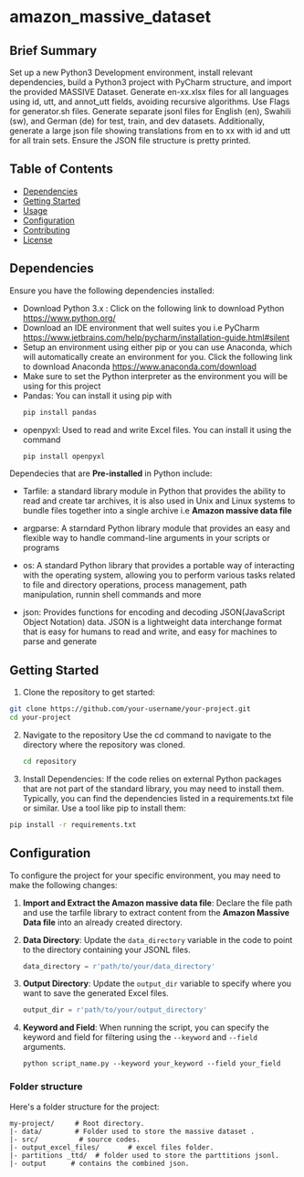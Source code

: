 
# amazon_massive_dataset
## Brief Summary

Set up a new Python3 Development environment, install relevant dependencies, build a Python3 project with PyCharm structure, and import the provided MASSIVE Dataset. Generate en-xx.xlsx files for all languages using id, utt, and annot_utt fields, avoiding recursive algorithms. Use Flags for generator.sh files. Generate separate jsonl files for English (en), Swahili (sw), and German (de) for test, train, and dev datasets. Additionally, generate a large json file showing translations from en to xx with id and utt for all train sets. Ensure the JSON file structure is pretty printed.

## Table of Contents
- [Dependencies](#dependencies)
- [Getting Started](#getting-started)
- [Usage](#usage)
- [Configuration](#configuration)
- [Contributing](#contributing)
- [License](#license)

## Dependencies

Ensure you have the following dependencies installed:
- Download Python 3.x : Click on the following link to download Python https://www.python.org/
- Download an IDE environment that well suites you i.e PyCharm https://www.jetbrains.com/help/pycharm/installation-guide.html#silent
- Setup an environment using either pip or you can use Anaconda, which will automatically create an environment for you. Click the following link to download Anaconda https://www.anaconda.com/download
- Make sure to set the Python interpreter as the environment you will be using for this project
- Pandas: You can install it using pip with
  ```bash
  pip install pandas
  ```
- openpyxl: Used to read and write Excel files. You can install it using the command
  ```bash
  pip install openpyxl

Dependecies that are **Pre-installed** in Python include:
- Tarfile: a standard library module in Python that provides the ability to read and create tar archives, it is also used in Unix and Linux systems to bundle files together into a single archive i.e **Amazon massive data file**

- argparse: A starndard Python library module that provides an easy and flexible way to handle command-line arguments in your scripts or programs

- os: A standard Python library that provides a portable way of interacting with the operating system, allowing you to perform various tasks related to file and directory operations, process management, path manipulation, runnin shell commands and more

- json: Provides functions for encoding and decoding JSON(JavaScript Object Notation) data. JSON is a lightweight data interchange format that is easy for humans to read and write, and easy for machines to parse and generate

## Getting Started

1. Clone the repository to get started:

```bash
git clone https://github.com/your-username/your-project.git
cd your-project

```
2. Navigate to the repository
   Use the cd command to navigate to the directory where the repository was cloned.
   ```bash
   cd repository
   ```
3. Install Dependencies:
   If the code relies on external Python packages that are not part of the standard library, you may need to install them. Typically, you can find the dependencies listed in a requirements.txt file or similar. Use a tool like pip to install them:
```bash
pip install -r requirements.txt
```

## Configuration

To configure the project for your specific environment, you may need to make the following changes:

1. **Import and Extract the Amazon massive data file**: Declare the file path and use the tarfile library to extract content from the **Amazon Massive Data file** into an already created directory.

2. **Data Directory**: Update the `data_directory` variable in the code to point to the directory containing your JSONL files.
   
   ```python
   data_directory = r'path/to/your/data_directory'
   ```

3. **Output Directory**: Update the `output_dir` variable to specify where you want to save the generated Excel files.
   
   ```python
   output_dir = r'path/to/your/output_directory'
   ```

4. **Keyword and Field**: When running the script, you can specify the keyword and field for filtering using the `--keyword` and `--field` arguments.
   
   ```shell
   python script_name.py --keyword your_keyword --field your_field
   ```
 ### Folder structure

Here's a folder structure for the project:

```
my-project/     # Root directory.
|- data/        # Folder used to store the massive dataset .
|- src/          # source codes.
|- output_excel_files/       # excel files folder.
|- partitions _ttd/  # folder used to store the parttitions jsonl.
|- output      # contains the combined json.
```

